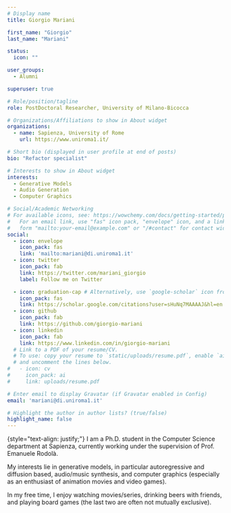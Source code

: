 ```yaml
---
# Display name
title: Giorgio Mariani

first_name: "Giorgio"
last_name: "Mariani"

status:
  icon: ""

user_groups:
  - Alumni

superuser: true

# Role/position/tagline
role: PostDoctoral Researcher, University of Milano-Bicocca

# Organizations/Affiliations to show in About widget
organizations:
  - name: Sapienza, University of Rome
    url: https://www.uniroma1.it/

# Short bio (displayed in user profile at end of posts)
bio: "Refactor specialist"

# Interests to show in About widget
interests:
  - Generative Models
  - Audio Generation
  - Computer Graphics

# Social/Academic Networking
# For available icons, see: https://wowchemy.com/docs/getting-started/page-builder/#icons
#   For an email link, use "fas" icon pack, "envelope" icon, and a link in the
#   form "mailto:your-email@example.com" or "/#contact" for contact widget.
social:
  - icon: envelope
    icon_pack: fas
    link: 'mailto:mariani@di.uniroma1.it'
  - icon: twitter
    icon_pack: fab
    link: https://twitter.com/mariani_giorgio
    label: Follow me on Twitter

  - icon: graduation-cap # Alternatively, use `google-scholar` icon from `ai` icon pack
    icon_pack: fas
    link: https://scholar.google.com/citations?user=sHuNq7MAAAAJ&hl=en
  - icon: github
    icon_pack: fab
    link: https://github.com/giorgio-mariani
  - icon: linkedin
    icon_pack: fab
    link: https://www.linkedin.com/in/giorgio-mariani
  # Link to a PDF of your resume/CV.
  # To use: copy your resume to `static/uploads/resume.pdf`, enable `ai` icons in `params.yaml`,
  # and uncomment the lines below.
#   - icon: cv
#     icon_pack: ai
#     link: uploads/resume.pdf

# Enter email to display Gravatar (if Gravatar enabled in Config)
email: 'mariani@di.uniroma1.it'

# Highlight the author in author lists? (true/false)
highlight_name: false
---
```



{style="text-align: justify;"}
I am a Ph.D. student in the Computer Science department at Sapienza, currently working under the supervision of Prof. Emanuele Rodolà.

My interests lie in generative models, in particular autoregressive and diffusion based, audio/music synthesis, and computer graphics (especially as an enthusiast of animation movies and video games).

In my free time, I enjoy watching movies/series, drinking beers with friends, and playing board games (the last two are often not mutually exclusive).
